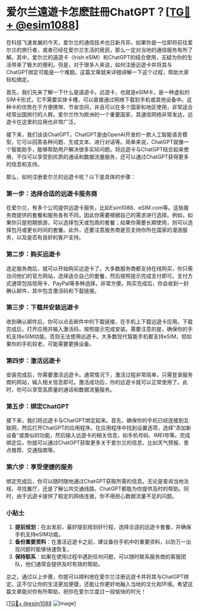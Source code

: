 # 爱尔兰遠遊卡怎麽註冊ChatGPT？[[TG💪+ @esim1088](https://t.me/s/esim1088)]

在科技飞速发展的今天，爱尔兰的通信技术也日新月异。如果你是一位即将前往爱尔兰的旅行者，或者已经在爱尔兰生活的居民，那么一定对当地的通信服务有所了解。其中，爱尔兰的遠遊卡（Irish eSIM）和ChatGPT的结合使用，无疑为你的生活带来了极大的便利。但是，对于很多人来说，如何注册远遊卡并将其与ChatGPT绑定可能是一个难题。这篇文章就来详细讲解一下这个过程，帮助大家轻松搞定。

首先，我们先来了解一下什么是遠遊卡。远遊卡，也就是eSIM卡，是一种虚拟的SIM卡形式，它不需要实体卡槽，可以直接通过网络下载到手机或其他设备中。这种卡的优势在于方便携带、节省空间，并且可以在多个国家和地区使用，非常适合经常出国旅行的人群。爱尔兰作为欧洲的一个重要国家，其通信网络非常发达，远遊卡在这里的应用也非常广泛。

接下来，我们谈谈ChatGPT。ChatGPT是由OpenAI开发的一款人工智能语言模型，它可以回答各种问题、生成文本、进行对话等。简单来说，ChatGPT就像一个智能助手，能够帮助用户解决很多实际问题。将远遊卡与ChatGPT结合起来使用，不仅可以享受到优质的通话和数据流量服务，还可以通过ChatGPT获得更多的信息和支持。

那么，如何注册爱尔兰的远遊卡呢？以下是具体的步骤：

### 第一步：选择合适的远遊卡服务商

在爱尔兰，有多个公司提供远遊卡服务，比如Esim1088、eSIM.com等。这些服务商提供的套餐和服务各有不同，因此你需要根据自己的需求进行选择。例如，如果你只是短期旅游，可以选择包天或包周的套餐；如果你需要长期使用，则可以选择包月或更长时间的套餐。此外，还要注意服务商是否支持你所在国家的漫游服务，以及是否有良好的客户支持。

### 第二步：购买远遊卡

选定服务商后，就可以开始购买远遊卡了。大多数服务商都支持在线购买，你只需访问他们的官方网站，选择适合自己的套餐，然后按照提示完成支付即可。支付方式通常包括信用卡、PayPal等多种选择，非常方便。购买完成后，你会收到一封确认邮件，其中包含激活码和下载链接。

### 第三步：下载并安装远遊卡

收到确认邮件后，你可以点击邮件中的下载链接，在手机上下载远遊卡应用。下载完成后，打开应用并输入激活码，按照提示完成安装。需要注意的是，确保你的手机支持eSIM功能，否则无法使用远遊卡。大多数现代智能手机都支持eSIM，但如果你的手机较老，可能需要更换设备。

### 第四步：激活远遊卡

安装完成后，你需要激活远遊卡。通常情况下，激活过程非常简单，只需登录服务商的网站，输入相关信息即可。激活成功后，你的远遊卡就可以正常使用了。此时，你可以享受高质量的通话和数据流量服务。

### 第五步：绑定ChatGPT

接下来，我们将远遊卡与ChatGPT绑定起来。首先，确保你的手机已经连接到互联网，然后打开ChatGPT的应用程序。在应用程序中找到设置选项，选择“添加新设备”或类似的功能，然后输入远遊卡的相关信息，如手机号码、IMEI号等。完成绑定后，你就可以通过ChatGPT获取更多关于爱尔兰的信息，比如天气预报、景点推荐、交通指南等。

### 第六步：享受便捷的服务

绑定完成后，你可以随时随地通过ChatGPT获取所需的信息。无论是查询当地法规、寻找餐厅，还是了解公共交通线路，ChatGPT都能为你提供及时的帮助。同时，由于远遊卡提供了稳定的网络连接，你不用担心数据流量不足的问题。

### 小贴士

1. **提前规划**：在出发前，最好提前规划好行程，选择合适的远遊卡套餐，并确保手机支持eSIM功能。
2. **备份重要资料**：在激活远遊卡之前，建议备份手机中的重要资料，以防万一出现问题时能够快速恢复。
3. **保持联系**：如果在使用过程中遇到任何问题，可以随时联系服务商的客服团队，他们通常会提供及时有效的帮助。

总之，通过以上步骤，你就可以顺利地在爱尔兰注册远遊卡并将其与ChatGPT绑定。这不仅让你的生活更加便捷，还能让你更好地融入当地的文化和环境。希望这篇文章能对你有所帮助，祝你在爱尔兰度过一段愉快的时光！

[[TG💪+ @esim1088](https://t.me/s/esim1088) ![Image](https://i.postimg.cc/4NQfJmqS/Snipaste-2025-05-13-00-14-12.png)]